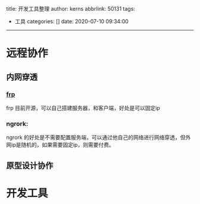 title: 开发工具整理
author: kerns
abbrlink: 50131
tags:
  - 工具
categories: []
date: 2020-07-10 09:34:00
---
# 远程协作

## 内网穿透

### [frp][frp]
frp 目前开源，可以自己搭建服务器，和客户端，好处是可以固定ip


### ngrork:

ngrork 的好处是不需要配置服务端，可以通过他自己的网络进行网络穿透，但外网ip是随机的，如果需要固定ip，则需要付费。



## 原型设计协作



# 开发工具



[frp]: https://www.google.com/ "Google"
